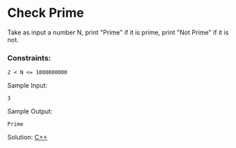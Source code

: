 # Check Prime 

Take as input a number N, print "Prime" if it is prime, print "Not Prime" if it is not.

### Constraints:

```
2 < N <= 1000000000 
```
Sample Input:
```
3
```
Sample Output:
```
Prime 
```

Solution: [C++](https://github.com/Pradhvan/HackerBlock/blob/master/Solutions%20/C%2B%2B%20/Checkprime.cpp) 
